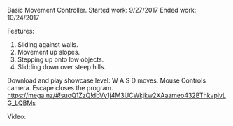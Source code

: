 Basic Movement Controller.
Started work: 9/27/2017
Ended work: 10/24/2017

Features:
1. Sliding against walls.
2. Movement up slopes.
3. Stepping up onto low objects.
4. Slidding down over steep hills.

Download and play showcase level:
W A S D moves.
Mouse Controls camera.
Escape closes the program.
https://mega.nz/#!suoQ1ZzQ!dbVy1j4M3UCWkjkw2XAaameo432BThkvplvLG_LQBMs

Video:
